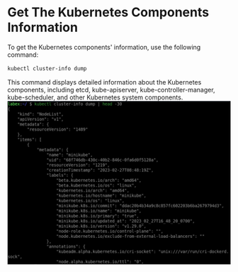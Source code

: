 # Get The Kubernetes Components Information

To get the Kubernetes components' information, use the following command:

```bash
kubectl cluster-info dump
```

This command displays detailed information about the Kubernetes components, including etcd, kube-apiserver, kube-controller-manager, kube-scheduler, and other Kubernetes system components.
![lab-display-cluster-info-2](assets/lab-display-cluster-info-2.png)
